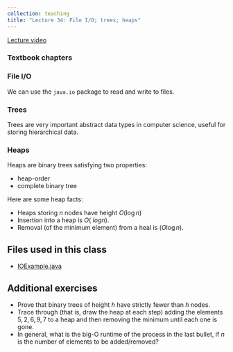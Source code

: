 ```yaml
---
collection: teaching
title: "Lecture 34: File I/O; trees; heaps"
---
```


[Lecture video]()

### Textbook chapters


### File I/O

We can use the `java.io` package to read and write to files.

### Trees

Trees are very important abstract data types in computer science, useful for
storing hierarchical data.

### Heaps

Heaps are binary trees satisfying two properties:
* heap-order
* complete binary tree

Here are some heap facts:
* Heaps storing $n$ nodes have height $O(\log n)$
* Insertion into a heap is $O(\ log n)$.
* Removal (of the minimum element) from a heal is $(O \log n)$.

## Files used in this class
* [IOExample.java](https://lgw2.github.io/teaching/csci132-fall-2022/lectures/IOExample.java)

## Additional exercises
* Prove that binary trees of height $h$ have strictly fewer than $h$ nodes.
* Trace through (that is, draw the heap at each step) adding the elements $5, 2, 6, 9, 7$ to a heap and then removing the minimum until each one is gone.
* In general, what is the big-O runtime of the process in the last bullet, if
	$n$ is the number of elements to be added/removed?
